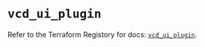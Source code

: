 # `vcd_ui_plugin`

Refer to the Terraform Registory for docs: [`vcd_ui_plugin`](https://registry.terraform.io/providers/vmware/vcd/3.10.0/docs/resources/ui_plugin).
